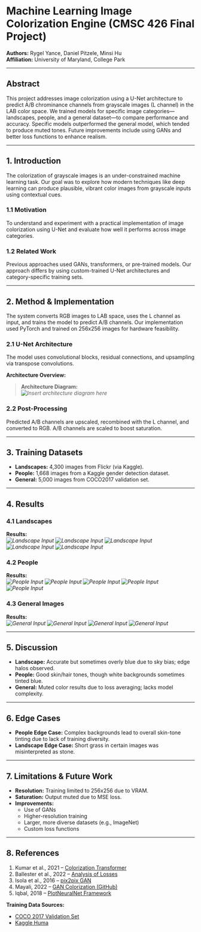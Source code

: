 # Machine Learning Image Colorization Engine (CMSC 426 Final Project)

**Authors:** Rygel Yance, Daniel Pitzele, Minsi Hu  
**Affiliation:** University of Maryland, College Park  

---

## Abstract

This project addresses image colorization using a U-Net architecture to predict A/B chrominance channels from grayscale images (L channel) in the LAB color space. We trained models for specific image categories—landscapes, people, and a general dataset—to compare performance and accuracy. Specific models outperformed the general model, which tended to produce muted tones. Future improvements include using GANs and better loss functions to enhance realism.

---

## 1. Introduction

The colorization of grayscale images is an under-constrained machine learning task. Our goal was to explore how modern techniques like deep learning can produce plausible, vibrant color images from grayscale inputs using contextual cues.

### 1.1 Motivation

To understand and experiment with a practical implementation of image colorization using U-Net and evaluate how well it performs across image categories.

### 1.2 Related Work

Previous approaches used GANs, transformers, or pre-trained models. Our approach differs by using custom-trained U-Net architectures and category-specific training sets.

---

## 2. Method & Implementation

The system converts RGB images to LAB space, uses the L channel as input, and trains the model to predict A/B channels. Our implementation used PyTorch and trained on 256x256 images for hardware feasibility.

### 2.1 U-Net Architecture

The model uses convolutional blocks, residual connections, and upsampling via transpose convolutions.

**Architecture Overview:**

> **Architecture Diagram:**  
> _![Insert architecture diagram here](Figures/Architecture.png)_

### 2.2 Post-Processing

Predicted A/B channels are upscaled, recombined with the L channel, and converted to RGB. A/B channels are scaled to boost saturation.

---

## 3. Training Datasets

- **Landscapes:** 4,300 images from Flickr (via Kaggle).
- **People:** 1,668 images from a Kaggle gender detection dataset.
- **General:** 5,000 images from COCO2017 validation set.

---

## 4. Results

### 4.1 Landscapes

**Results:**  
_![Landscape Input](Figures/Landscape1.png)_
_![Landscape Input](Figures/Landscape2.png)_
_![Landscape Input](Figures/Landscape3.png)_
_![Landscape Input](Figures/Landscape4.png)_
_![Landscape Input](Figures/Landscape6.png)_

### 4.2 People

**Results:**  
_![People Input](Figures/Human1.png)_
_![People Input](Figures/Human2.png)_
_![People Input](Figures/Human5.png)_
_![People Input](Figures/Human6.png)_
_![People Input](Figures/Human7.png)_


### 4.3 General Images

**Results:**  
_![General Input](Figures/Figure1.png)_
_![General Input](Figures/Figure2.png)_
_![General Input](Figures/Figure3.png)_
_![General Input](Figures/Figure4.png)_

---

## 5. Discussion

- **Landscape:** Accurate but sometimes overly blue due to sky bias; edge halos observed.
- **People:** Good skin/hair tones, though white backgrounds sometimes tinted blue.
- **General:** Muted color results due to loss averaging; lacks model complexity.

---

## 6. Edge Cases

- **People Edge Case:** Complex backgrounds lead to overall skin-tone tinting due to lack of training diversity.
- **Landscape Edge Case:** Short grass in certain images was misinterpreted as stone.

---

## 7. Limitations & Future Work

- **Resolution:** Training limited to 256x256 due to VRAM.
- **Saturation:** Output muted due to MSE loss.
- **Improvements:**
  - Use of GANs
  - Higher-resolution training
  - Larger, more diverse datasets (e.g., ImageNet)
  - Custom loss functions

---

## 8. References

1. Kumar et al., 2021 – [Colorization Transformer](https://arxiv.org/abs/2102.04432)  
2. Ballester et al., 2022 – [Analysis of Losses](https://arxiv.org/abs/2204.02980)  
3. Isola et al., 2016 – [pix2pix GAN](https://arxiv.org/abs/1611.07004)  
4. Mayali, 2022 – [GAN Colorization (GitHub)](https://github.com/mberkay0/image-colorization)  
5. Iqbal, 2018 – [PlotNeuralNet Framework](https://github.com/HarisIqbal88/PlotNeuralNet)  

**Training Data Sources:**
- [COCO 2017 Validation Set](https://cocodataset.org/#home)
- [Kaggle Huma]()
